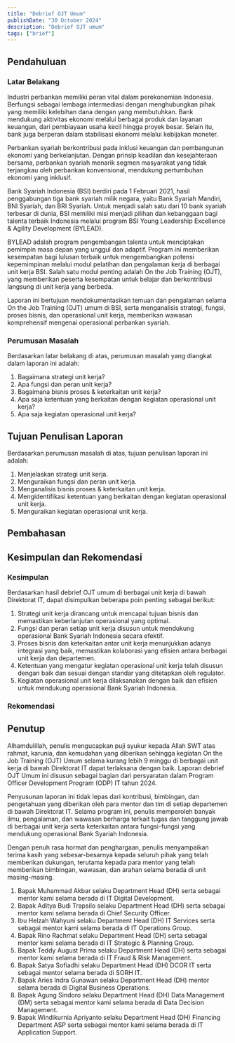```yaml
---
title: "Debrief OJT Umum"
publishDate: "30 October 2024"
description: "Debrief OJT umum"
tags: ["brief"]
---
```


## Pendahuluan

### Latar Belakang

Industri perbankan memiliki peran vital dalam perekonomian Indonesia. Berfungsi sebagai lembaga intermediasi dengan menghubungkan pihak yang memiliki kelebihan dana dengan yang membutuhkan. Bank mendukung aktivitas ekonomi melalui berbagai produk dan layanan keuangan, dari pembiayaan usaha kecil hingga proyek besar. Selain itu, bank juga berperan dalam stabilisasi ekonomi melalui kebijakan moneter.

Perbankan syariah berkontribusi pada inklusi keuangan dan pembangunan ekonomi yang berkelanjutan. Dengan prinsip keadilan dan kesejahteraan bersama, perbankan syariah menarik segmen masyarakat yang tidak terjangkau oleh perbankan konvensional, mendukung pertumbuhan ekonomi yang inklusif.

Bank Syariah Indonesia (BSI) berdiri pada 1 Februari 2021, hasil penggabungan tiga bank syariah milik negara, yaitu Bank Syariah Mandiri, BNI Syariah, dan BRI Syariah. Untuk menjadi salah satu dari 10 bank syariah terbesar di dunia, BSI memiliki misi menjadi pilihan dan kebanggaan bagi talenta terbaik Indonesia melalui program BSI Young Leadership Excellence & Agility Development (BYLEAD).

BYLEAD adalah program pengembangan talenta untuk menciptakan pemimpin masa depan yang unggul dan adaptif. Program ini memberikan kesempatan bagi lulusan terbaik untuk mengembangkan potensi kepemimpinan melalui modul pelatihan dan pengalaman kerja di berbagai unit kerja BSI. Salah satu modul penting adalah On the Job Training (OJT), yang memberikan peserta kesempatan untuk belajar dan berkontribusi langsung di unit kerja yang berbeda.

Laporan ini bertujuan mendokumentasikan temuan dan pengalaman selama On the Job Training (OJT) umum di BSI, serta menganalisis strategi, fungsi, proses bisnis, dan operasional unit kerja, memberikan wawasan komprehensif mengenai operasional perbankan syariah.	

### Perumusan Masalah

Berdasarkan latar belakang di atas, perumusan masalah yang diangkat dalam laporan ini adalah:

1. Bagaimana strategi unit kerja?
2. Apa fungsi dan peran unit kerja?
3. Bagaimana bisnis proses & keterkaitan unit kerja?
4. Apa saja ketentuan yang berkaitan dengan kegiatan operasional unit kerja?
5. Apa saja kegiatan operasional unit kerja?

## Tujuan Penulisan Laporan

Berdasarkan perumusan masalah di atas, tujuan penulisan laporan ini adalah:

1. Menjelaskan strategi unit kerja.
2. Menguraikan fungsi dan peran unit kerja.
3. Menganalisis bisnis proses & keterkaitan unit kerja.
4. Mengidentifikasi ketentuan yang berkaitan dengan kegiatan operasional unit kerja.
5. Menguraikan kegiatan operasional unit kerja.

## Pembahasan

## Kesimpulan dan Rekomendasi

### Kesimpulan

Berdasarkan hasil debrief OJT umum di berbagai unit kerja di bawah Direktorat IT, dapat disimpulkan beberapa poin penting sebagai berikut:

1. Strategi unit kerja dirancang untuk mencapai tujuan bisnis dan memastikan keberlanjutan operasional yang optimal.
2. Fungsi dan peran setiap unit kerja disusun untuk mendukung operasional Bank Syariah Indonesia secara efektif.
3. Proses bisnis dan keterkaitan antar unit kerja menunjukkan adanya integrasi yang baik, memastikan kolaborasi yang efisien antara berbagai unit kerja dan departemen.
4. Ketentuan yang mengatur kegiatan operasional unit kerja telah disusun dengan baik dan sesuai dengan standar yang ditetapkan oleh regulator.
5. Kegiatan operasional unit kerja dilaksanakan dengan baik dan efisien untuk mendukung operasional Bank Syariah Indonesia.

### Rekomendasi

## Penutup

Alhamdulillah, penulis mengucapkan puji syukur kepada Allah SWT atas rahmat, karunia, dan kemudahan yang diberikan sehingga kegiatan On the Job Training (OJT) Umum selama kurang lebih 9 minggu di berbagai unit kerja di bawah Direktorat IT dapat terlaksana dengan baik. Laporan debrief OJT Umum ini disusun sebagai bagian dari persyaratan dalam Program Officer Development Program (ODP) IT tahun 2024.

Penyusunan laporan ini tidak lepas dari kontribusi, bimbingan, dan pengetahuan yang diberikan oleh para mentor dan tim di setiap departemen di bawah Direktorat IT. Selama program ini, penulis memperoleh banyak ilmu, pengalaman, dan wawasan berharga terkait tugas dan tanggung jawab di berbagai unit kerja serta keterkaitan antara fungsi-fungsi yang mendukung operasional Bank Syariah Indonesia.

Dengan penuh rasa hormat dan penghargaan, penulis menyampaikan terima kasih yang sebesar-besarnya kepada seluruh pihak yang telah memberikan dukungan, terutama kepada para mentor yang telah memberikan bimbingan, wawasan, dan arahan selama berada di unit masing-masing.

1. Bapak Muhammad Akbar selaku Department Head (DH) serta sebagai mentor kami selama berada di IT Digital Development.
2. Bapak Aditya Budi Trapsilo selaku Department Head (DH) serta sebagai mentor kami selama berada di Chief Security Officer.
3. Ibu Helzah Wahyuni selaku Department Head (DH) IT Services serta sebagai mentor kami selama berada di IT Operations Group.
4. Bapak Rino Rachmat selaku Department Head (DH) serta sebagai mentor kami selama berada di IT Strategic & Planning Group.
5. Bapak Teddy August Prima selaku Department Head (DH) serta sebagai mentor kami selama berada di IT Fraud & Risk Management.
6. Bapak Satya Sofiadhi selaku Department Head (DH) DCOR IT serta sebagai mentor selama berada di SORH IT.
7. Bapak Aries Indra Gunawan selaku Department Head (DH) mentor selama berada di Digital Business Operations.
8. Bapak Agung Sindoro selaku Department Head (DH) Data Management (DM) serta sebagai mentor kami selama berada di Data Decision Management.
9. Bapak Windikurnia Apriyanto selaku Department Head (DH) Financing Department ASP serta sebagai mentor kami selama berada di IT Application Support.
